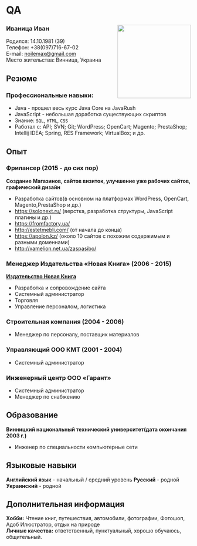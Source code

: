 # QA
### Иваница Иван <Image src="avatar.png" align="right" width="200" height="200">
Родился: 14.10.1981 (39)  
Телефон: +38(097)716-67-02  
E-mail: noilemax@gmail.com  
Место жительства: Винница, Украина  

## Резюме
### Профессиональные навыки:
* Java - прошел весь курс Java Core на JavaRush
* JavaScript - небольшая доработка существующих скриптов
* Знание: `SQL`, `HTML`, `CSS`
* Работал с: API; SVN; Git; WordPress; OpenCart; Magento; PrestaShop; Intellij IDEA; Spring, RES Framework; VirtualBox; и др.

## Опыт
### Фрилансер  (2015 - до сих пор)  
 **Создание Магазинов, сайтов визиток, улучшение уже рабочих сайтов, графический дизайн**

  * Разработка сайтов(в основном на платформах WordPress, OpenCart, Magento,PrestaShop и др.)  
  * https://solonext.ru/  (верстка, разработка структуры, JavaScript плагины и др.)   
  * https://fromfactory.ua/   
  * http://estetmebli.com/  (от начала до конца)   
  * https://apolon.kz/ (около 10 сайтов с похожим содержимым и разными доменнами)    
  * http://xamelion.net.ua/zaspasibo/  

 
### Менеджер Издательства «Новая Книга» (2006 - 2015)  
[**Издательство Новая Книга**](https://nk.in.ua/)

  * Разработка и сопровождение сайта
  * Системный администратор
  * Торговля
  * Управление персоналом, логистика

### Строительная компания (2004 - 2006)
  * Менеджер по персоналу, поставщик материалов
  
### Управляющий ООО КМТ (2001 - 2004)
  * Системный администратор
  
### Инженерный центр ООО «Гарант»
 
  * Системный администратор  
  * Менеджер по снабжению  
  
## Образование
**Винницкий национальный технический университет(дата окончания 2003 г.)**

* Инженер по специальности компьютерные сети

## Языковые навыки
**Английский язык** - начальный / средний уровень
**Русский** - родной
**Украинский** - родной

## Дополнительная информация
**Хобби:** Чтение книг, путешествия, автомобили, фотографии, Фотошоп, Адоб Илюстратор, отдых на природе  
**Личные качества:** ответственный,  пунктуальный, хорошо обучаюсь, общительный. 
